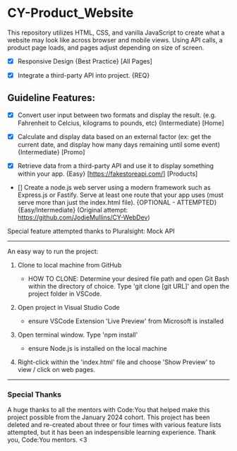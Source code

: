 # CY-Product_Website




This repository utilizes HTML, CSS, and vanilla JavaScript to create what a website may look like across browser and mobile views. Using API calls, a product page loads, and pages adjust depending on size of screen. 

- [x] Responsive Design {Best Practice} [All Pages]

- [x] Integrate a third-party API into project. {REQ}






## Guideline Features: 

- [x] Convert user input between two formats and display the result. (e.g. Fahrenheit to Celcius, kilograms to pounds, etc) {Intermediate} [Home]

- [x] Calculate and display data based on an external factor (ex: get the current date, and display how many days remaining until some event) {Intermediate} [Promo]

- [x] Retrieve data from a third-party API and use it to display something within your app. {Easy} [https://fakestoreapi.com/] [Products]

- [] Create a node.js web server using a modern framework such as Express.js or Fastify.  Serve at least one route that your app uses (must serve more than just the index.html file). {OPTIONAL - ATTEMPTED} {Easy/Intermediate} (Original attempt: https://github.com/JodieMullins/CY-WebDev)

Special feature attempted thanks to Pluralsight: Mock API 

----------------------------------------------------------------------------------------

An easy way to run the project:

1. Clone to local machine from GitHub
    - HOW TO CLONE: Determine your desired file path and open Git Bash within the directory of choice. Type 'git clone [git URL]' and open the project folder in VSCode.

2. Open project in Visual Studio Code
    - ensure VSCode Extension 'Live Preview' from Microsoft is installed

3. Open terminal window. Type 'npm install'
    - ensure Node.js is installed on the local machine

4. Right-click within the 'index.html' file and choose 'Show Preview' to view / click on web pages. 

-------------------------------------------------------------------------------------------

### Special Thanks

A huge thanks to all the mentors with Code:You that helped make this project possible from the January 2024 cohort. This project has been deleted and re-created about three or four times with various feature lists attempted, but it has been an indespensible learning experience. Thank you, Code:You mentors. <3 



